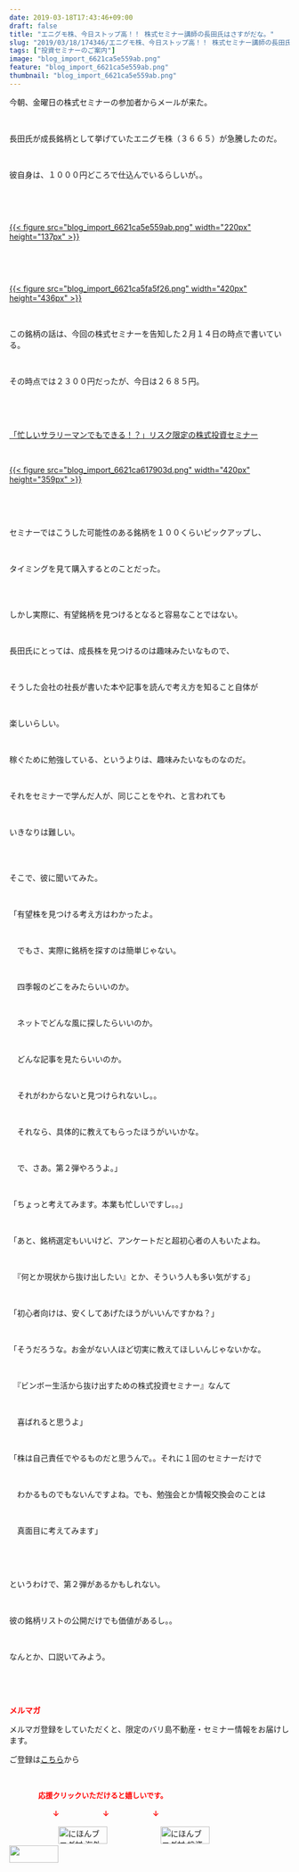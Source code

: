 ```yaml
---
date: 2019-03-18T17:43:46+09:00
draft: false
title: "エニグモ株、今日ストップ高！！ 株式セミナー講師の長田氏はさすがだな。"
slug: "2019/03/18/174346/エニグモ株、今日ストップ高！！ 株式セミナー講師の長田氏はさすがだな。"
tags: ["投資セミナーのご案内"]
image: "blog_import_6621ca5e559ab.png"
feature: "blog_import_6621ca5e559ab.png"
thumbnail: "blog_import_6621ca5e559ab.png"
---
```

<p>今朝、金曜日の株式セミナーの参加者からメールが来た。</p><p> </p><p>長田氏が成長銘柄として挙げていたエニグモ株（３６６５）が急騰したのだ。</p><p> </p><p>彼自身は、１０００円どころで仕込んでいるらしいが。。</p><p> </p><p> </p><p><a href="blog_import_6621ca5e559ab.png">{{< figure src="blog_import_6621ca5e559ab.png" width="220px" height="137px" >}}</a></p><p> </p><p> </p><p><a href="blog_import_6621ca5fa5f26.png">{{< figure src="blog_import_6621ca5fa5f26.png" width="420px" height="436px" >}}</a></p><p> </p><p>この銘柄の話は、今回の株式セミナーを告知した２月１４日の時点で書いている。</p><p> </p><p>その時点では２３００円だったが、今日は２６８５円。</p><p> </p><p> </p><p><a href="entry-12439962299.html?frm=theme" target="_blank">「忙しいサラリーマンでもできる！？」リスク限定の株式投資セミナー</a></p><p> </p><p><a href="blog_import_6621ca617903d.png">{{< figure src="blog_import_6621ca617903d.png" width="420px" height="359px" >}}</a></p><p> </p><p> </p><p>セミナーではこうした可能性のある銘柄を１００くらいピックアップし、</p><p> </p><p>タイミングを見て購入するとのことだった。</p><p> </p><p><br/>しかし実際に、有望銘柄を見つけるとなると容易なことではない。</p><p> </p><p>長田氏にとっては、成長株を見つけるのは趣味みたいなもので、</p><p> </p><p>そうした会社の社長が書いた本や記事を読んで考え方を知ること自体が</p><p> </p><p>楽しいらしい。</p><p> </p><p>稼ぐために勉強している、というよりは、趣味みたいなものなのだ。</p><p> </p><p>それをセミナーで学んだ人が、同じことをやれ、と言われても</p><p> </p><p>いきなりは難しい。</p><p> </p><p><br/>そこで、彼に聞いてみた。</p><p> </p><p>「有望株を見つける考え方はわかったよ。</p><p> </p><p>　でもさ、実際に銘柄を探すのは簡単じゃない。</p><p> </p><p>　四季報のどこをみたらいいのか。</p><p> </p><p>　ネットでどんな風に探したらいいのか。</p><p> </p><p>　どんな記事を見たらいいのか。</p><p> </p><p>　それがわからないと見つけられないし。。</p><p> </p><p>　それなら、具体的に教えてもらったほうがいいかな。</p><p> </p><p>　で、さあ。第２弾やろうよ。」</p><p> </p><p>「ちょっと考えてみます。本業も忙しいですし。。」</p><p> </p><p>「あと、銘柄選定もいいけど、アンケートだと超初心者の人もいたよね。</p><p> </p><p>　『何とか現状から抜け出したい』とか、そういう人も多い気がする」</p><p> </p><p>「初心者向けは、安くしてあげたほうがいいんですかね？」</p><p> </p><p>「そうだろうな。お金がない人ほど切実に教えてほしいんじゃないかな。</p><p> </p><p>　『ビンボー生活から抜け出すための株式投資セミナー』なんて</p><p> </p><p>　喜ばれると思うよ」</p><p> </p><p>「株は自己責任でやるものだと思うんで。。それに１回のセミナーだけで</p><p> </p><p>　わかるものでもないんですよね。でも、勉強会とか情報交換会のことは</p><p> </p><p>　真面目に考えてみます」</p><p> </p><p> </p><p>というわけで、第２弾があるかもしれない。</p><p> </p><p>彼の銘柄リストの公開だけでも価値があるし。。</p><p> </p><p>なんとか、口説いてみよう。</p><p> </p><p> </p><p><span style="font-weight: bold;"><span style="color: rgb(255, 0, 0);">メルマガ</span></span></p><p>メルマガ登録をしていただくと、限定のバリ島不動産・セミナー情報をお届けします。</p><p>ご登録は<a href="f9eeVI" target="_blank">こちら</a>から</p><p style="text-align: center;"> </p><p><font color="#ff0000" size="2"><strong>　　　　応援クリックいただけると嬉しいです。</strong></font></p><p><font color="#ff0000" size="2"><strong>　　　　　　↓　　　　　　↓　　　　　　↓</strong></font></p><p><a href="ranking.html?p_cid=01260127" id="&amp;blogmura_banner"><img alt="にほんブログ村 海外生活ブログ バリ島情報へ" border="0" height="31" src="data:image/svg+xml;charset=utf-8,%3Csvg%20xmlns%3D%22http%3A%2F%2Fwww.w3.org%2F2000%2Fsvg%22%20title%3D%22Placeholder%20for%20Images%22%20role%3D%22presentation%22%20viewBox%3D%220%200%2088%2031%22%20%2F%3E" width="88" data-src="//overseas.blogmura.com/bali/img/bali88_31.gif" style="aspect-ratio: auto 88 / 31;"/><noscript><img alt="にほんブログ村 海外生活ブログ バリ島情報へ" border="0" height="31" src="//overseas.blogmura.com/bali/img/bali88_31.gif" width="88"></noscript></a>  <a href="ranking.html?p_cid=01260127" id="&amp;blogmura_banner"><img alt="にほんブログ村 投資ブログ 不動産投資へ" border="0" height="31" src="data:image/svg+xml;charset=utf-8,%3Csvg%20xmlns%3D%22http%3A%2F%2Fwww.w3.org%2F2000%2Fsvg%22%20title%3D%22Placeholder%20for%20Images%22%20role%3D%22presentation%22%20viewBox%3D%220%200%2088%2031%22%20%2F%3E" width="88" data-src="//investment.blogmura.com/hudousantoushi/img/hudousantoushi88_31.gif" style="aspect-ratio: auto 88 / 31;"/><noscript><img alt="にほんブログ村 投資ブログ 不動産投資へ" border="0" height="31" src="//investment.blogmura.com/hudousantoushi/img/hudousantoushi88_31.gif" width="88"></noscript></a> <a href="link.php?1804582" title="人気ブログランキングへ"><img border="0" height="31" src="data:image/svg+xml;charset=utf-8,%3Csvg%20xmlns%3D%22http%3A%2F%2Fwww.w3.org%2F2000%2Fsvg%22%20title%3D%22Placeholder%20for%20Images%22%20role%3D%22presentation%22%20viewBox%3D%220%200%2088%2031%22%20%2F%3E" width="88" data-src="https://blog.with2.net/img/banner/banner_22.gif" style="aspect-ratio: auto 88 / 31;"/><noscript><img border="0" height="31" src="https://blog.with2.net/img/banner/banner_22.gif" width="88"></noscript></a></p><p> </p>

